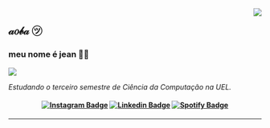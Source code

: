 <img align='right' src="https://github-readme-stats.vercel.app/api?username=jeancarlopolo&show_icons=true&title_color=783c00&text_color=af552e&icon_color=783c00&bg_color=f8efd4&cache_seconds=2300">

## 𝒶𝑜𝒷𝒶 ㋡
### meu nome é jean 👍🏻

<img src="https://img.shields.io/static/v1?label=Overview&message=JEANCARLOPOLO&color=f8efd4&style=for-the-badge&logo=GitHub">

<p>

*Estudando o terceiro semestre de Ciência da Computação na UEL.*

<h4 align="center">

[![Instagram Badge](https://img.shields.io/badge/-instagram-red?style=for-the-badge&logo=instagram&logoColor=white&link=https://github.com/jeancarlopolo)](https://www.instagram.com/jean.carlo.polo/)
[![Linkedin Badge](https://img.shields.io/badge/-Linkedin-blue?style=for-the-badge&logo=Linkedin&logoColor=white&link=https://github.com/jeancarlopolo)](https://www.linkedin.com/in/jean-carlo-dev/)
[![Spotify Badge](https://img.shields.io/badge/-Spotify-3bb34b?style=for-the-badge&logo=Spotify&logoColor=161f16&link=https://github.com/jeancarlopolo)](https://open.spotify.com/user/apisteftos?si=a6fff8eca4cb4402)

</h4>

</p>
<hr>
